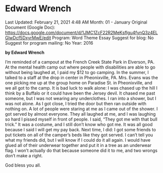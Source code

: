 # Edward Wrench

Last Updated: February 21, 2021 4:48 AM
Month: 01 - January
Original Document (Google Doc): https://docs.google.com/document/d/1JMC1ZcF22R2MeKsfIgu4fynQ3z4ELGlwDcf5DxyrMwE/edit
Program: Word Theme Essay
Suggest for blog: No
Suggest for program mailing: No
Year: 2016

**by Edward Wrench**

I’m reminded of a campout at the French Creek State Park in Elverson, PA. At the mental health camp out where people with disabilities are able to go without being laughed at, I paid my $12 to go camping. In the summer, I talked to a staff at the drop in center in Pheonixville, PA. Mrs. Evans was the one picking me up at the group home on Paradise St. in Pheonixville, and we all got to the camp. It is bad luck to walk alone: I was chased up the hill I think by a Buffalo or it could have been the Jersey devil. It chased me past someone, but I was not wearing any underclothes. I ran into a shower, but I was not alone. As I got close, I tried the door but then ran outside with nothing on. A lot of people were staring at me as I came out of the shower. I got served by almost everyone. They all laughed at me, and I was laughing so hard I pissed myself in front of people. I said, “They got me with that bull trick.” It was a costume, and I still don’t know who got me. It was all good because I said I will get my pay back. Next time, I did: I got some friends to put tickets on all of the camper’s beds like they got served. I can’t tell you what my friends did, but I will know if I could do it all again. I would have glued all of their underwear together and put it in a tree as an underwear flag. I won’t actually do that because someone did it to me, and two wrongs don’t make a right.

God bless you all.